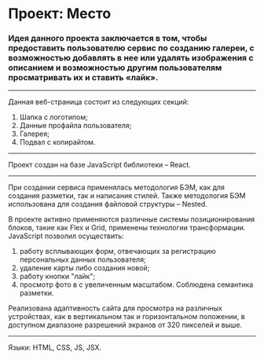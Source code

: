 # Проект: Место

###  Идея данного проекта заключается в том, чтобы предоставить пользователю сервис по созданию галереи, с возможностью добавлять в нее или удалять изображения с описанием и возможностью другим пользователям просматривать их и ставить «лайк».

---

Данная веб-страница состоит из следующих секций:

1. Шапка с логотипом;
2. Данные профайла пользователя;
3. Галерея;
4. Подвал с копирайтом.

---

Проект создан на базе JavaScript библиотеки – React.

---
При создании сервиса применялась методология БЭМ, как для создания разметки, так и написания стилей. Также методология БЭМ использована для создания файловой структуры – Nested.

В проекте активно применяются различные системы позиционирования блоков, такие как Flex и Grid, применены технологии трансформации. JavaScript позволил осуществить:
1. работу всплывающих форм, отвечающих за регистрацию персональных данных пользователя;
2. удаление карты либо создания новой;
3. работу кнопки "лайк";
4. просмотр фото в с увеличенным масштабом. 
Соблюдена семантика разметки. 

Реализована адаптивность сайта для просмотра на различных устройствах, как в вертикальном так и горизонтальном положении, в доступном диапазоне разрешений экранов от 320 пикселей и выше.

---
Языки: HTML, CSS, JS, JSX.


